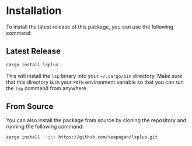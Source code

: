 # Installation

To install the latest release of this package, you can use the following command:

## Latest Release

```bash
cargo install lsplus
```

This will install the `lsp` binary into your `~/.cargo/bin` directory. Make 
sure that this directory is in your `PATH` environment variable so that you 
can run the `lsp` command from anywhere.

## From Source

You can also install the package from source by cloning the repository and 
running the following command:

```bash
cargo install --git https://github.com/seapagan/lsplus.git
```
